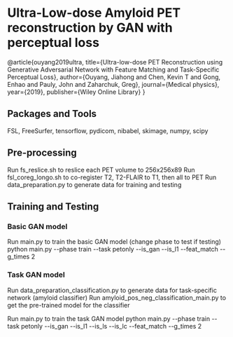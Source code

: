 # Ultra-Low-dose Amyloid PET reconstruction by GAN with perceptual loss
@article{ouyang2019ultra,
  title={Ultra-low-dose PET Reconstruction using Generative Adversarial Network with Feature Matching and Task-Specific Perceptual Loss},
  author={Ouyang, Jiahong and Chen, Kevin T and Gong, Enhao and Pauly, John and Zaharchuk, Greg},
  journal={Medical physics},
  year={2019},
  publisher={Wiley Online Library}
}

## Packages and Tools
FSL, FreeSurfer, tensorflow, pydicom, nibabel, skimage, numpy, scipy

## Pre-processing
Run fs_reslice.sh to reslice each PET volume to 256x256x89
Run fsl_coreg_longo.sh to co-register T2, T2-FLAIR to T1, then all to PET
Run data_preparation.py to generate data for training and testing

## Training and Testing
### Basic GAN model
Run main.py to train the basic GAN model (change phase to test if testing)
python main.py --phase train --task petonly --is_gan --is_l1 --feat_match --g_times 2

### Task GAN model
Run data_preparation_classification.py to generate data for task-specific network (amyloid classifier)
Run amyloid_pos_neg_classification_main.py to get the pre-trained model for the classifier

Run main.py to train the task GAN model
python main.py --phase train --task petonly --is_gan --is_l1 --is_ls --is_lc --feat_match --g_times 2
